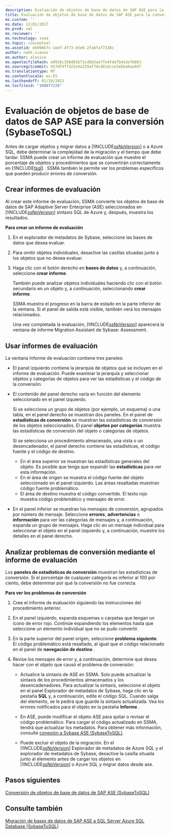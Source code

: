 ```yaml
---
description: Evaluación de objetos de base de datos de SAP ASE para la conversión (SybaseToSQL)
title: Evaluación de objetos de base de datos de SAP ASE para la conversión (SybaseToSQL) | Microsoft Docs
ms.custom: ''
ms.date: 12/01/2017
ms.prod: sql
ms.reviewer: ''
ms.technology: ssma
ms.topic: conceptual
ms.assetid: eb996b7c-1eef-4f73-b5e6-2fa6faf7336c
author: nahk-ivanov
ms.author: alexiva
ms.openlocfilehash: e0926c350d02bf2cdbb5ae7fe4fdefbda3ef6863
ms.sourcegitcommit: 917df4ffd22e4a229af7dc481dcce3ebba0aa4d7
ms.translationtype: MT
ms.contentlocale: es-ES
ms.lasthandoff: 02/10/2021
ms.locfileid: "100077226"
---
```

# <a name="assessing-sap-ase-database-objects-for-conversion-sybasetosql"></a>Evaluación de objetos de base de datos de SAP ASE para la conversión (SybaseToSQL)
Antes de cargar objetos y migrar datos a [!INCLUDE[ssNoVersion](../../includes/ssnoversion-md.md)] o a Azure SQL, debe determinar la complejidad de la migración y el tiempo que debe tardar. SSMA puede crear un informe de evaluación que muestre el porcentaje de objetos y procedimientos que se convertirán correctamente en [!INCLUDE[tsql](../../includes/tsql-md.md)] . SSMA también le permite ver los problemas específicos que pueden producir errores de conversión.  
  
## <a name="create-assessment-reports"></a>Crear informes de evaluación  
Al crear este informe de evaluación, SSMA convierte los objetos de base de datos de SAP Adaptive Server Enterprise (ASE) seleccionados en [!INCLUDE[ssNoVersion](../../includes/ssnoversion-md.md)] sintaxis SQL de Azure y, después, muestra los resultados.  
  
**Para crear un informe de evaluación**  
  
1.  En el explorador de metadatos de Sybase, seleccione las bases de datos que desea evaluar.  
  
2.  Para omitir objetos individuales, desactive las casillas situadas junto a los objetos que no desea evaluar.  
  
3.  Haga clic con el botón derecho en **bases de datos** y, a continuación, seleccione **crear informe**.  
  
    También puede analizar objetos individuales haciendo clic con el botón secundario en un objeto y, a continuación, seleccionando **crear informe**.  
  
    SSMA muestra el progreso en la barra de estado en la parte inferior de la ventana. Si el panel de salida está visible, también verá los mensajes relacionados.  
  
    Una vez completada la evaluación, [!INCLUDE[ssNoVersion](../../includes/ssnoversion-md.md)] aparecerá la ventana de informe Migration Assistant de Sybase: Assessment.  
  
## <a name="use-assessment-reports"></a>Usar informes de evaluación  
La ventana Informe de evaluación contiene tres paneles:  
  
-   El panel izquierdo contiene la jerarquía de objetos que se incluyen en el informe de evaluación. Puede examinar la jerarquía y seleccionar objetos y categorías de objetos para ver las estadísticas y el código de la conversión.  
  
-   El contenido del panel derecho varía en función del elemento seleccionado en el panel izquierdo.  
  
    Si se selecciona un grupo de objetos (por ejemplo, un esquema) o una tabla, en el panel derecho se muestran dos paneles. En el panel de **estadísticas de conversión** se muestran las estadísticas de conversión de los objetos seleccionados. El panel **objetos por categorías** muestra las estadísticas de conversión del objeto o categorías de objetos.  
  
    Si se selecciona un procedimiento almacenado, una vista o un desencadenador, el panel derecho contiene las estadísticas, el código fuente y el código de destino.  
  
    -   En el área superior se muestran las estadísticas generales del objeto. Es posible que tenga que expandir las **estadísticas** para ver esta información. 
    -   En el área de origen se muestra el código fuente del objeto seleccionado en el panel izquierdo. Las áreas resaltadas muestran código fuente problemático.  
    -   El área de destino muestra el código convertido. El texto rojo muestra código problemático y mensajes de error.  
  
-   En el panel inferior se muestran los mensajes de conversión, agrupados por número de mensaje. Seleccione **errores**, **advertencias** o **información** para ver las categorías de mensajes y, a continuación, expanda un grupo de mensajes. Haga clic en un mensaje individual para seleccionar el objeto en el panel izquierdo y, a continuación, muestre los detalles en el panel derecho.  
  
## <a name="analyze-conversion-problems-by-using-the-assessment-report"></a>Analizar problemas de conversión mediante el informe de evaluación  
Los **paneles de estadísticas de conversión** muestran las estadísticas de conversión. Si el porcentaje de cualquier categoría es inferior al 100 por ciento, debe determinar por qué la conversión no fue correcta.  
  
**Para ver los problemas de conversión**  
  
1.  Cree el informe de evaluación siguiendo las instrucciones del procedimiento anterior.  
  
2.  En el panel izquierdo, expanda esquemas o carpetas que tengan un icono de error rojo. Continúe expandiendo los elementos hasta que seleccione un elemento individual que no se pudo convertir.  
  
3.  En la parte superior del panel origen, seleccione **problema siguiente**.  
    El código problemático está resaltado, al igual que el código relacionado en el panel de **navegación de destino** .  
  
4.  Revise los mensajes de error y, a continuación, determine qué desea hacer con el objeto que causó el problema de conversión:  
  
    -   Actualice la sintaxis de ASE en SSMA. Solo puede actualizar la sintaxis de los procedimientos almacenados y los desencadenadores. Para actualizar la sintaxis, seleccione el objeto en el panel Explorador de metadatos de Sybase, haga clic en la pestaña **SQL** y, a continuación, edite el código SQL. Cuando salga del elemento, se le pedirá que guarde la sintaxis actualizada. Vea los errores notificados para el objeto en la pestaña **Informe** .  
  
    -   En ASE, puede modificar el objeto ASE para quitar o revisar el código problemático. Para cargar el código actualizado en SSMA, tendrá que actualizar los metadatos. Para obtener más información, consulte [conexión a Sybase ASE &#40;SybaseToSQL&#41;](../../ssma/sybase/connecting-to-sybase-ase-sybasetosql.md).  
  
    -   Puede excluir el objeto de la migración. En el [!INCLUDE[ssNoVersion](../../includes/ssnoversion-md.md)] Explorador de metadatos de Azure SQL y el explorador de metadatos de Sybase, desactive la casilla situada junto al elemento antes de cargar los objetos en [!INCLUDE[ssNoVersion](../../includes/ssnoversion-md.md)] o Azure SQL y migrar datos desde ase.
  
## <a name="next-steps"></a>Pasos siguientes  
[Conversión de objetos de base de datos de SAP ASE &#40;SybaseToSQL&#41;](../../ssma/sybase/converting-sybase-ase-database-objects-sybasetosql.md)  
  
## <a name="see-also"></a>Consulte también  
[Migración de bases de datos de SAP ASE a SQL Server Azure SQL Database &#40;SybaseToSQL&#41;](../../ssma/sybase/migrating-sybase-ase-databases-to-sql-server-azure-sql-db-sybasetosql.md)  
  
